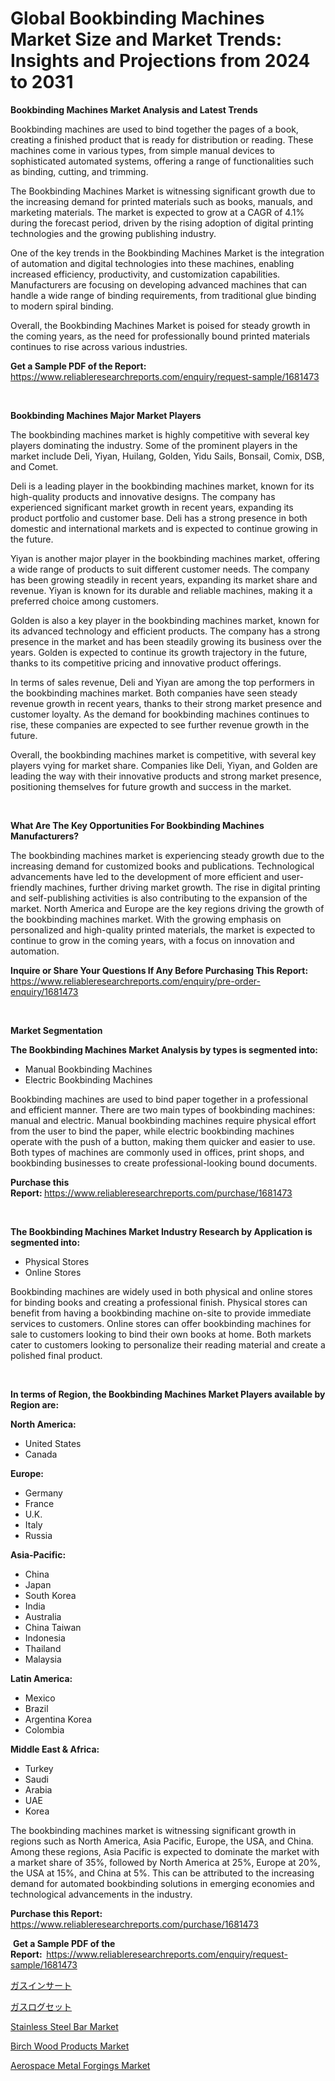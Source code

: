 <p><h1>Global Bookbinding Machines Market Size and Market Trends: Insights and Projections from 2024 to 2031</h1></p><p><strong>Bookbinding Machines Market Analysis and Latest Trends</strong></p>
<p><p>Bookbinding machines are used to bind together the pages of a book, creating a finished product that is ready for distribution or reading. These machines come in various types, from simple manual devices to sophisticated automated systems, offering a range of functionalities such as binding, cutting, and trimming.</p><p>The Bookbinding Machines Market is witnessing significant growth due to the increasing demand for printed materials such as books, manuals, and marketing materials. The market is expected to grow at a CAGR of 4.1% during the forecast period, driven by the rising adoption of digital printing technologies and the growing publishing industry.</p><p>One of the key trends in the Bookbinding Machines Market is the integration of automation and digital technologies into these machines, enabling increased efficiency, productivity, and customization capabilities. Manufacturers are focusing on developing advanced machines that can handle a wide range of binding requirements, from traditional glue binding to modern spiral binding.</p><p>Overall, the Bookbinding Machines Market is poised for steady growth in the coming years, as the need for professionally bound printed materials continues to rise across various industries.</p></p>
<p><strong>Get a Sample PDF of the Report:&nbsp;</strong> <a href="https://www.reliableresearchreports.com/enquiry/request-sample/1681473">https://www.reliableresearchreports.com/enquiry/request-sample/1681473</a></p>
<p>&nbsp;</p>
<p><strong>Bookbinding Machines Major Market Players</strong></p>
<p><p>The bookbinding machines market is highly competitive with several key players dominating the industry. Some of the prominent players in the market include Deli, Yiyan, Huilang, Golden, Yidu Sails, Bonsail, Comix, DSB, and Comet.</p><p>Deli is a leading player in the bookbinding machines market, known for its high-quality products and innovative designs. The company has experienced significant market growth in recent years, expanding its product portfolio and customer base. Deli has a strong presence in both domestic and international markets and is expected to continue growing in the future.</p><p>Yiyan is another major player in the bookbinding machines market, offering a wide range of products to suit different customer needs. The company has been growing steadily in recent years, expanding its market share and revenue. Yiyan is known for its durable and reliable machines, making it a preferred choice among customers.</p><p>Golden is also a key player in the bookbinding machines market, known for its advanced technology and efficient products. The company has a strong presence in the market and has been steadily growing its business over the years. Golden is expected to continue its growth trajectory in the future, thanks to its competitive pricing and innovative product offerings.</p><p>In terms of sales revenue, Deli and Yiyan are among the top performers in the bookbinding machines market. Both companies have seen steady revenue growth in recent years, thanks to their strong market presence and customer loyalty. As the demand for bookbinding machines continues to rise, these companies are expected to see further revenue growth in the future.</p><p>Overall, the bookbinding machines market is competitive, with several key players vying for market share. Companies like Deli, Yiyan, and Golden are leading the way with their innovative products and strong market presence, positioning themselves for future growth and success in the market.</p></p>
<p>&nbsp;</p>
<p><strong>What Are The Key Opportunities For Bookbinding Machines Manufacturers?</strong></p>
<p><p>The bookbinding machines market is experiencing steady growth due to the increasing demand for customized books and publications. Technological advancements have led to the development of more efficient and user-friendly machines, further driving market growth. The rise in digital printing and self-publishing activities is also contributing to the expansion of the market. North America and Europe are the key regions driving the growth of the bookbinding machines market. With the growing emphasis on personalized and high-quality printed materials, the market is expected to continue to grow in the coming years, with a focus on innovation and automation.</p></p>
<p><strong>Inquire or Share Your Questions If Any Before Purchasing This Report:</strong> <a href="https://www.reliableresearchreports.com/enquiry/pre-order-enquiry/1681473">https://www.reliableresearchreports.com/enquiry/pre-order-enquiry/1681473</a></p>
<p>&nbsp;</p>
<p><strong>Market Segmentation</strong></p>
<p><strong>The Bookbinding Machines Market Analysis by types is segmented into:</strong></p>
<p><ul><li>Manual Bookbinding Machines</li><li>Electric Bookbinding Machines</li></ul></p>
<p><p>Bookbinding machines are used to bind paper together in a professional and efficient manner. There are two main types of bookbinding machines: manual and electric. Manual bookbinding machines require physical effort from the user to bind the paper, while electric bookbinding machines operate with the push of a button, making them quicker and easier to use. Both types of machines are commonly used in offices, print shops, and bookbinding businesses to create professional-looking bound documents.</p></p>
<p><strong>Purchase this Report:&nbsp;</strong><a href="https://www.reliableresearchreports.com/purchase/1681473">https://www.reliableresearchreports.com/purchase/1681473</a></p>
<p>&nbsp;</p>
<p><strong>The Bookbinding Machines Market Industry Research by Application is segmented into:</strong></p>
<p><ul><li>Physical Stores</li><li>Online Stores</li></ul></p>
<p><p>Bookbinding machines are widely used in both physical and online stores for binding books and creating a professional finish. Physical stores can benefit from having a bookbinding machine on-site to provide immediate services to customers. Online stores can offer bookbinding machines for sale to customers looking to bind their own books at home. Both markets cater to customers looking to personalize their reading material and create a polished final product.</p></p>
<p>&nbsp;</p>
<p><strong>In terms of Region, the Bookbinding Machines Market Players available by Region are:</strong></p>
<p>
    <p> <strong> North America: </strong>
        <ul>
            <li>United States</li>
            <li>Canada</li>
        </ul>
        </p> 
    <p> <strong> Europe: </strong>
        <ul>
            <li>Germany</li>
            <li>France</li>
            <li>U.K.</li>
            <li>Italy</li>
            <li>Russia</li>
        </ul>
        </p> 
    <p> <strong> Asia-Pacific: </strong>
        <ul>
            <li>China</li>
            <li>Japan</li>
            <li>South Korea</li>
            <li>India</li>
            <li>Australia</li>
            <li>China Taiwan</li>
            <li>Indonesia</li>
            <li>Thailand</li>
            <li>Malaysia</li>
        </ul>
        </p> 
    <p> <strong> Latin America: </strong>
        <ul>
            <li>Mexico</li>
            <li>Brazil</li>
            <li>Argentina Korea</li>
            <li>Colombia</li>
        </ul>
        </p> 
    <p> <strong> Middle East & Africa: </strong>
        <ul>
            <li>Turkey</li>
            <li>Saudi</li>
            <li>Arabia</li>
            <li>UAE</li>
            <li>Korea</li>
        </ul>
    </p>
    </p>
<p><p>The bookbinding machines market is witnessing significant growth in regions such as North America, Asia Pacific, Europe, the USA, and China. Among these regions, Asia Pacific is expected to dominate the market with a market share of 35%, followed by North America at 25%, Europe at 20%, the USA at 15%, and China at 5%. This can be attributed to the increasing demand for automated bookbinding solutions in emerging economies and technological advancements in the industry.</p></p>
<p><strong>Purchase this Report: </strong><a href="https://www.reliableresearchreports.com/purchase/1681473">https://www.reliableresearchreports.com/purchase/1681473</a></p>
<p>&nbsp;<strong>Get a Sample PDF of the Report:&nbsp;&nbsp;</strong><a href="https://www.reliableresearchreports.com/enquiry/request-sample/1681473">https://www.reliableresearchreports.com/enquiry/request-sample/1681473</a></p>
<p><strong></strong></p>
<p><p><a href="https://github.com/EstelWisozk1/Market-Research-Report-List-1/blob/main/35886195395.md">ガスインサート</a></p><p><a href="https://github.com/lrlmopnhwd79300/Market-Research-Report-List-1/blob/main/47919335394.md">ガスログセット</a></p><p><a href="https://issuu.com/reportprime-2/docs/stainless-steel-bar-market-size-2030.pptx">Stainless Steel Bar Market</a></p><p><a href="https://github.com/lubmix/Market-Research-Report-List-1/blob/main/birch-wood-products-market.md">Birch Wood Products Market</a></p><p><a href="https://issuu.com/reportprime-2/docs/aerospace-metal-forgings-market-size-2030.pptx">Aerospace Metal Forgings Market</a></p></p>